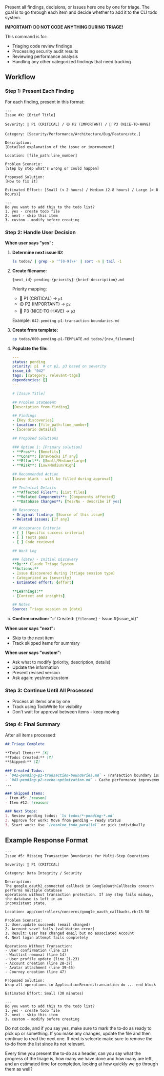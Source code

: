 Present all findings, decisions, or issues here one by one for triage. The goal is to go through each item and decide whether to add it to the CLI todo system.

**IMPORTANT: DO NOT CODE ANYTHING DURING TRIAGE!**

This command is for:
- Triaging code review findings
- Processing security audit results
- Reviewing performance analysis
- Handling any other categorized findings that need tracking

## Workflow

### Step 1: Present Each Finding

For each finding, present in this format:

```
---
Issue #X: [Brief Title]

Severity: 🔴 P1 (CRITICAL) / 🟡 P2 (IMPORTANT) / 🔵 P3 (NICE-TO-HAVE)

Category: [Security/Performance/Architecture/Bug/Feature/etc.]

Description:
[Detailed explanation of the issue or improvement]

Location: [file_path:line_number]

Problem Scenario:
[Step by step what's wrong or could happen]

Proposed Solution:
[How to fix it]

Estimated Effort: [Small (< 2 hours) / Medium (2-8 hours) / Large (> 8 hours)]

---
Do you want to add this to the todo list?
1. yes - create todo file
2. next - skip this item
3. custom - modify before creating
```

### Step 2: Handle User Decision

**When user says "yes":**

1. **Determine next issue ID:**
   ```bash
   ls todos/ | grep -o '^[0-9]\+' | sort -n | tail -1
   ```

2. **Create filename:**
   ```
   {next_id}-pending-{priority}-{brief-description}.md
   ```

   Priority mapping:
   - 🔴 P1 (CRITICAL) → `p1`
   - 🟡 P2 (IMPORTANT) → `p2`
   - 🔵 P3 (NICE-TO-HAVE) → `p3`

   Example: `042-pending-p1-transaction-boundaries.md`

3. **Create from template:**
   ```bash
   cp todos/000-pending-p1-TEMPLATE.md todos/{new_filename}
   ```

4. **Populate the file:**
   ```yaml
   ---
   status: pending
   priority: p1  # or p2, p3 based on severity
   issue_id: "042"
   tags: [category, relevant-tags]
   dependencies: []
   ---

   # [Issue Title]

   ## Problem Statement
   [Description from finding]

   ## Findings
   - [Key discoveries]
   - Location: [file_path:line_number]
   - [Scenario details]

   ## Proposed Solutions

   ### Option 1: [Primary solution]
   - **Pros**: [Benefits]
   - **Cons**: [Drawbacks if any]
   - **Effort**: [Small/Medium/Large]
   - **Risk**: [Low/Medium/High]

   ## Recommended Action
   [Leave blank - will be filled during approval]

   ## Technical Details
   - **Affected Files**: [List files]
   - **Related Components**: [Components affected]
   - **Database Changes**: [Yes/No - describe if yes]

   ## Resources
   - Original finding: [Source of this issue]
   - Related issues: [If any]

   ## Acceptance Criteria
   - [ ] [Specific success criteria]
   - [ ] Tests pass
   - [ ] Code reviewed

   ## Work Log

   ### {date} - Initial Discovery
   **By:** Claude Triage System
   **Actions:**
   - Issue discovered during [triage session type]
   - Categorized as {severity}
   - Estimated effort: {effort}

   **Learnings:**
   - [Context and insights]

   ## Notes
   Source: Triage session on {date}
   ```

5. **Confirm creation:**
   "✅ Created: `{filename}` - Issue #{issue_id}"

**When user says "next":**
- Skip to the next item
- Track skipped items for summary

**When user says "custom":**
- Ask what to modify (priority, description, details)
- Update the information
- Present revised version
- Ask again: yes/next/custom

### Step 3: Continue Until All Processed

- Process all items one by one
- Track using TodoWrite for visibility
- Don't wait for approval between items - keep moving

### Step 4: Final Summary

After all items processed:

```markdown
## Triage Complete

**Total Items:** [X]
**Todos Created:** [Y]
**Skipped:** [Z]

### Created Todos:
- `042-pending-p1-transaction-boundaries.md` - Transaction boundary issue
- `043-pending-p2-cache-optimization.md` - Cache performance improvement
...

### Skipped Items:
- Item #5: [reason]
- Item #12: [reason]

### Next Steps:
1. Review pending todos: `ls todos/*-pending-*.md`
2. Approve for work: Move from pending → ready status
3. Start work: Use `/resolve_todo_parallel` or pick individually
```

## Example Response Format

```
---
Issue #5: Missing Transaction Boundaries for Multi-Step Operations

Severity: 🔴 P1 (CRITICAL)

Category: Data Integrity / Security

Description:
The google_oauth2_connected callback in GoogleOauthCallbacks concern performs multiple database
operations without transaction protection. If any step fails midway, the database is left in an
inconsistent state.

Location: app/controllers/concerns/google_oauth_callbacks.rb:13-50

Problem Scenario:
1. User.update succeeds (email changed)
2. Account.save! fails (validation error)
3. Result: User has changed email but no associated Account
4. Next login attempt fails completely

Operations Without Transaction:
- User confirmation (line 13)
- Waitlist removal (line 14)
- User profile update (line 21-23)
- Account creation (line 28-37)
- Avatar attachment (line 39-45)
- Journey creation (line 47)

Proposed Solution:
Wrap all operations in ApplicationRecord.transaction do ... end block

Estimated Effort: Small (30 minutes)

---
Do you want to add this to the todo list?
1. yes - create todo file
2. next - skip this item
3. custom - modify before creating
```

Do not code, and if you say yes, make sure to mark the to‑do as ready to pick up or something. If you make any changes, update the file and then continue to read the next one. If next is selecrte make sure to remove the to‑do from the list since its not relevant.

Every time you present the to‑do as a header, can you say what the progress of the triage is, how many we have done and how many are left, and an estimated time for completion, looking at how quickly we go through them as well?
